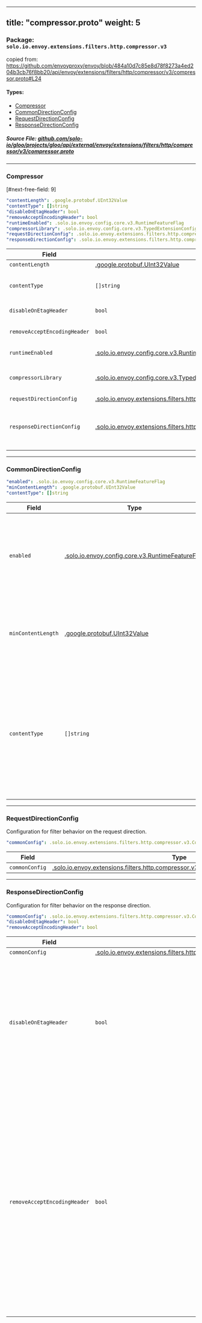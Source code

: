 
---
title: "compressor.proto"
weight: 5
---

<!-- Code generated by solo-kit. DO NOT EDIT. -->


### Package: `solo.io.envoy.extensions.filters.http.compressor.v3`  
copied from: https://github.com/envoyproxy/envoy/blob/484a10d7c85e8d78f8273a4ed204b3cb76f8bb20/api/envoy/extensions/filters/http/compressor/v3/compressor.proto#L24


 
#### Types:


- [Compressor](#compressor)
- [CommonDirectionConfig](#commondirectionconfig)
- [RequestDirectionConfig](#requestdirectionconfig)
- [ResponseDirectionConfig](#responsedirectionconfig)
  



##### Source File: [github.com/solo-io/gloo/projects/gloo/api/external/envoy/extensions/filters/http/compressor/v3/compressor.proto](https://github.com/solo-io/gloo/blob/master/projects/gloo/api/external/envoy/extensions/filters/http/compressor/v3/compressor.proto)





---
### Compressor

 
[#next-free-field: 9]

```yaml
"contentLength": .google.protobuf.UInt32Value
"contentType": []string
"disableOnEtagHeader": bool
"removeAcceptEncodingHeader": bool
"runtimeEnabled": .solo.io.envoy.config.core.v3.RuntimeFeatureFlag
"compressorLibrary": .solo.io.envoy.config.core.v3.TypedExtensionConfig
"requestDirectionConfig": .solo.io.envoy.extensions.filters.http.compressor.v3.Compressor.RequestDirectionConfig
"responseDirectionConfig": .solo.io.envoy.extensions.filters.http.compressor.v3.Compressor.ResponseDirectionConfig

```

| Field | Type | Description |
| ----- | ---- | ----------- | 
| `contentLength` | [.google.protobuf.UInt32Value](https://developers.google.com/protocol-buffers/docs/reference/csharp/class/google/protobuf/well-known-types/u-int-32-value) | Minimum response length, in bytes, which will trigger compression. The default value is 30. |
| `contentType` | `[]string` | Set of strings that allows specifying which mime-types yield compression; e.g., application/json, text/html, etc. When this field is not defined, compression will be applied to the following mime-types: "application/javascript", "application/json", "application/xhtml+xml", "image/svg+xml", "text/css", "text/html", "text/plain", "text/xml" and their synonyms. |
| `disableOnEtagHeader` | `bool` | If true, disables compression when the response contains an etag header. When it is false, the filter will preserve weak etags and remove the ones that require strong validation. |
| `removeAcceptEncodingHeader` | `bool` | If true, removes accept-encoding from the request headers before dispatching it to the upstream so that responses do not get compressed before reaching the filter. .. attention:: To avoid interfering with other compression filters in the same chain use this option in the filter closest to the upstream. |
| `runtimeEnabled` | [.solo.io.envoy.config.core.v3.RuntimeFeatureFlag](../../../../../../config/core/v3/base.proto.sk/#runtimefeatureflag) | Runtime flag that controls whether the filter is enabled or not. If set to false, the filter will operate as a pass-through filter. If not specified, defaults to enabled. |
| `compressorLibrary` | [.solo.io.envoy.config.core.v3.TypedExtensionConfig](../../../../../../config/core/v3/extension.proto.sk/#typedextensionconfig) | A compressor library to use for compression. Currently only :ref:`envoy.compression.gzip.compressor<envoy_api_msg_extensions.compression.gzip.compressor.v3.Gzip>` is included in Envoy. This field is ignored if used in the context of the gzip http-filter, but is mandatory otherwise. |
| `requestDirectionConfig` | [.solo.io.envoy.extensions.filters.http.compressor.v3.Compressor.RequestDirectionConfig](../compressor.proto.sk/#requestdirectionconfig) | Configuration for request compression. Compression is disabled by default if left empty. |
| `responseDirectionConfig` | [.solo.io.envoy.extensions.filters.http.compressor.v3.Compressor.ResponseDirectionConfig](../compressor.proto.sk/#responsedirectionconfig) | Configuration for response compression. Compression is enabled by default if left empty. .. attention:: If the field is not empty then the duplicate deprecated fields of the `Compressor` message, such as `content_length`, `content_type`, `disable_on_etag_header`, `remove_accept_encoding_header` and `runtime_enabled`, are ignored. Also all the statistics related to response compression will be rooted in `<stat_prefix>.compressor.<compressor_library.name>.<compressor_library_stat_prefix>.response.*` instead of `<stat_prefix>.compressor.<compressor_library.name>.<compressor_library_stat_prefix>.*`. |




---
### CommonDirectionConfig



```yaml
"enabled": .solo.io.envoy.config.core.v3.RuntimeFeatureFlag
"minContentLength": .google.protobuf.UInt32Value
"contentType": []string

```

| Field | Type | Description |
| ----- | ---- | ----------- | 
| `enabled` | [.solo.io.envoy.config.core.v3.RuntimeFeatureFlag](../../../../../../config/core/v3/base.proto.sk/#runtimefeatureflag) | Runtime flag that controls whether compression is enabled or not for the direction this common config is put in. If set to false, the filter will operate as a pass-through filter in the chosen direction. If the field is omitted, the filter will be enabled. |
| `minContentLength` | [.google.protobuf.UInt32Value](https://developers.google.com/protocol-buffers/docs/reference/csharp/class/google/protobuf/well-known-types/u-int-32-value) | Minimum value of Content-Length header of request or response messages (depending on the direction this common config is put in), in bytes, which will trigger compression. The default value is 30. |
| `contentType` | `[]string` | Set of strings that allows specifying which mime-types yield compression; e.g., application/json, text/html, etc. When this field is not defined, compression will be applied to the following mime-types: "application/javascript", "application/json", "application/xhtml+xml", "image/svg+xml", "text/css", "text/html", "text/plain", "text/xml" and their synonyms. |




---
### RequestDirectionConfig

 
Configuration for filter behavior on the request direction.

```yaml
"commonConfig": .solo.io.envoy.extensions.filters.http.compressor.v3.Compressor.CommonDirectionConfig

```

| Field | Type | Description |
| ----- | ---- | ----------- | 
| `commonConfig` | [.solo.io.envoy.extensions.filters.http.compressor.v3.Compressor.CommonDirectionConfig](../compressor.proto.sk/#commondirectionconfig) |  |




---
### ResponseDirectionConfig

 
Configuration for filter behavior on the response direction.

```yaml
"commonConfig": .solo.io.envoy.extensions.filters.http.compressor.v3.Compressor.CommonDirectionConfig
"disableOnEtagHeader": bool
"removeAcceptEncodingHeader": bool

```

| Field | Type | Description |
| ----- | ---- | ----------- | 
| `commonConfig` | [.solo.io.envoy.extensions.filters.http.compressor.v3.Compressor.CommonDirectionConfig](../compressor.proto.sk/#commondirectionconfig) |  |
| `disableOnEtagHeader` | `bool` | If true, disables compression when the response contains an etag header. When it is false, the filter will preserve weak etags and remove the ones that require strong validation. |
| `removeAcceptEncodingHeader` | `bool` | If true, removes accept-encoding from the request headers before dispatching it to the upstream so that responses do not get compressed before reaching the filter. .. attention:: To avoid interfering with other compression filters in the same chain use this option in the filter closest to the upstream. |





<!-- Start of HubSpot Embed Code -->
<script type="text/javascript" id="hs-script-loader" async defer src="//js.hs-scripts.com/5130874.js"></script>
<!-- End of HubSpot Embed Code -->
